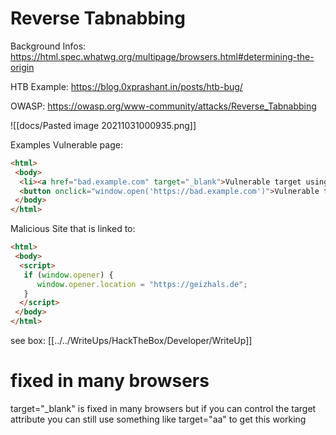 # Reverse Tabnabbing

Background Infos:  https://html.spec.whatwg.org/multipage/browsers.html#determining-the-origin

HTB Example: https://blog.0xprashant.in/posts/htb-bug/

OWASP: https://owasp.org/www-community/attacks/Reverse_Tabnabbing

![[docs/Pasted image 20211031000935.png]]

Examples
Vulnerable page:
```html
<html>
 <body>
  <li><a href="bad.example.com" target="_blank">Vulnerable target using html link to open the new page</a></li>
  <button onclick="window.open('https://bad.example.com')">Vulnerable target using javascript to open the new page</button>
 </body>
</html>
```

Malicious Site that is linked to:

```html
<html>
 <body>
  <script>
   if (window.opener) {
      window.opener.location = "https://geizhals.de";
   }
  </script>
 </body>
</html>
```

see box: [[../../WriteUps/HackTheBox/Developer/WriteUp]]

# fixed in many browsers

target="_blank" is fixed in many browsers but if you can control the target attribute you can still use something like target="aa" to get this working